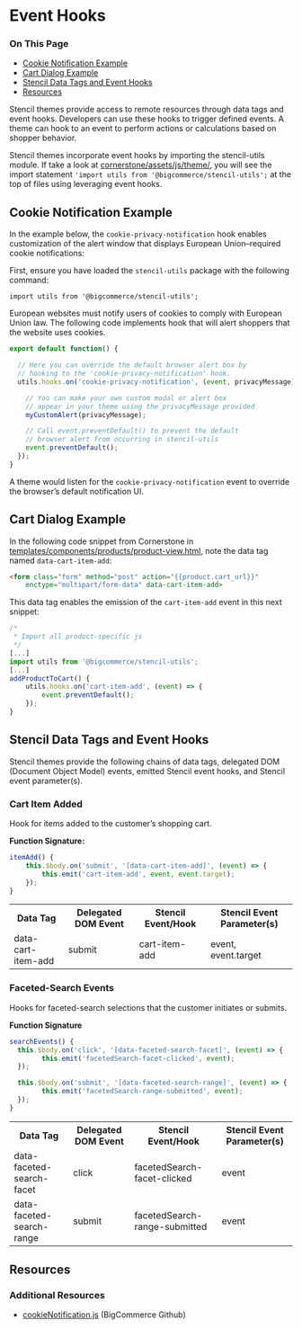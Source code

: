 # Event Hooks

<div class="otp" id="no-index">

### On This Page
- [Cookie Notification Example](#cookie-notification-example)
- [Cart Dialog Example](#cart-dialog-example)
- [Stencil Data Tags and Event Hooks](#stencil-data-tags-and-event-hooks)
- [Resources](#resources)

</div>

Stencil themes provide access to remote resources through data tags and event hooks. Developers can use these hooks to trigger defined events. A theme can hook to an event to perform actions or calculations based on shopper behavior.

Stencil themes incorporate event hooks by importing the stencil-utils module. If take a look at [cornerstone/assets/js/theme/](https://github.com/bigcommerce/cornerstone/tree/master/assets/js/theme), you will see the import statement `'import utils from '@bigcommerce/stencil-utils';` at the top of files using leveraging event hooks.



<a href='#event_cookie-notification' aria-hidden='true' class='block-anchor'  id='event_cookie-notification'><i aria-hidden='true' class='linkify icon'></i></a>

## Cookie Notification Example

In the example below, the `cookie-privacy-notification` hook enables customization of the alert window that displays European Union–required cookie notifications:

First, ensure you have loaded the `stencil-utils` package with the following command:

`import utils from '@bigcommerce/stencil-utils';`

European websites must notify users of cookies to comply with European Union law.
The following code implements hook that will alert shoppers that the website uses cookies.


<div class="HubBlock-header">
    <div class="HubBlock-header-title flex items-center">
        <div class="HubBlock-header-name"></div>
    </div><div class="HubBlock-header-subtitle"></div>
</div>

<!--
title: ""
subtitle: ""
lineNumbers: true
-->

```javascript
export default function() {

  // Here you can override the default browser alert box by
  // hooking to the 'cookie-privacy-notification' hook.
  utils.hooks.on('cookie-privacy-notification', (event, privacyMessage) => {

    // You can make your own custom modal or alert box
    // appear in your theme using the privacyMessage provided
    myCustomAlert(privacyMessage);

    // Call event.preventDefault() to prevent the default
    // browser alert from occurring in stencil-utils
    event.preventDefault();
  });
}

```

A theme would listen for the `cookie-privacy-notification` event to override the browser’s default notification UI.



<a href='#event_cart-dialog' aria-hidden='true' class='block-anchor'  id='event_cart-dialog'><i aria-hidden='true' class='linkify icon'></i></a>

## Cart Dialog Example

In the following code snippet from Cornerstone in [templates/components/products/product-view.html](https://github.com/bigcommerce/cornerstone/blob/master/templates/components/products/product-view.html), note the data tag named `data‑cart‑item‑add`:

<div class="HubBlock-header">
    <div class="HubBlock-header-title flex items-center">
        <div class="HubBlock-header-name"></div>
    </div><div class="HubBlock-header-subtitle"></div>
</div>

<!--
title: ""
subtitle: ""
lineNumbers: true
-->

```html
<form class="form" method="post" action="{{product.cart_url}}"
    enctype="multipart/form-data" data-cart-item-add>
```

This data tag enables the emission of the `cart‑item‑add` event in this next snippet:

<div class="HubBlock-header">
    <div class="HubBlock-header-title flex items-center">
        <div class="HubBlock-header-name"></div>
    </div><div class="HubBlock-header-subtitle"></div>
</div>

<!--
title: ""
subtitle: ""
lineNumbers: true
-->

```js
/*  
 * Import all product-specific js
 */
[...]
import utils from '@bigcommerce/stencil-utils';
[...]
addProductToCart() {
    utils.hooks.on('cart-item-add', (event) => {
        event.preventDefault();
    });
}
```


<a href='#event_stencil-data-tags' aria-hidden='true' class='block-anchor'  id='event_stencil-data-tags'><i aria-hidden='true' class='linkify icon'></i></a>

## Stencil Data Tags and Event Hooks
Stencil themes provide the following chains of data tags, delegated DOM (Document Object Model) events, emitted Stencil event hooks, and Stencil event parameter(s).

### Cart Item Added

Hook for items added to the customer’s shopping cart.

**Function Signature:**

```javascript
itemAdd() {
    this.$body.on('submit', '[data-cart-item-add]', (event) => {
        this.emit('cart-item-add', event, event.target);
    });
}
```

<table>
	<tr>
		<th>Data Tag</th>
		<th>Delegated DOM Event</th>
		<th>Stencil Event/Hook</th>
		<th>Stencil Event Parameter(s)</th>
	</tr>
	<tr>
		<td>data-cart-item-add</td>
		<td>submit</td>
		<td>cart-item-add</td>
		<td>event, event.target</td>
	</tr>
</table>

### Faceted-Search Events

Hooks for faceted-search selections that the customer initiates or submits.

**Function Signature**

```javascript
searchEvents() {
  this.$body.on('click', '[data-faceted-search-facet]', (event) => {
        this.emit('facetedSearch-facet-clicked', event);
  });

  this.$body.on('submit', '[data-faceted-search-range]', (event) => {
        this.emit('facetedSearch-range-submitted', event);
  });
}

```

<table>
	<tr>
		<th>Data Tag</th>
		<th>Delegated DOM Event</th>
		<th>Stencil Event/Hook</th>
		<th>Stencil Event Parameter(s)</th>
	</tr>
	<tr>
		<td>data-faceted-search-facet</td>
		<td>click</td>
		<td>facetedSearch-facet-clicked</td>
		<td>event</td>
	</tr>
	<tr>
		<td>data-faceted-search-range</td>
		<td>submit</td>
		<td>facetedSearch-range-submitted</td>
		<td>event</td>
	</tr>
</table>

## Resources

### Additional Resources
* [cookieNotification.js](https://github.com/bigcommerce/cornerstone/blob/637ef1b0ff130333aea128663daa6d1a4d37fb78/assets/js/theme/global/cookieNotification.js) (BigCommerce Github)
